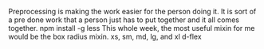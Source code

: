 Preprocessing is making the work easier for the person doing it. It is sort of a pre done work that a person just has to put together and it all comes together.
npm install -g less
This whole week, the most useful mixin for me would be the box radius mixin.
xs, sm, md, lg, and xl
d-flex